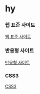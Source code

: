 # hy

<a href="https://limhyunji1.github.io/hy/html/"></a>

<h3>웹 표준 사이트</h3>
<a href="https://limhyunji1.github.io/hy/html/webstandard/index.html">웹 표준 사이트</a>

<h3>반응형 사이트</h3>
<a href="https://limhyunji1.github.io/hy/html/responsive/index.html">반응형 사이트</a>

<h3>CSS3</h3>
<a href="https://limhyunji1.github.io/hy/html/css/index.html">CSS3</a>
